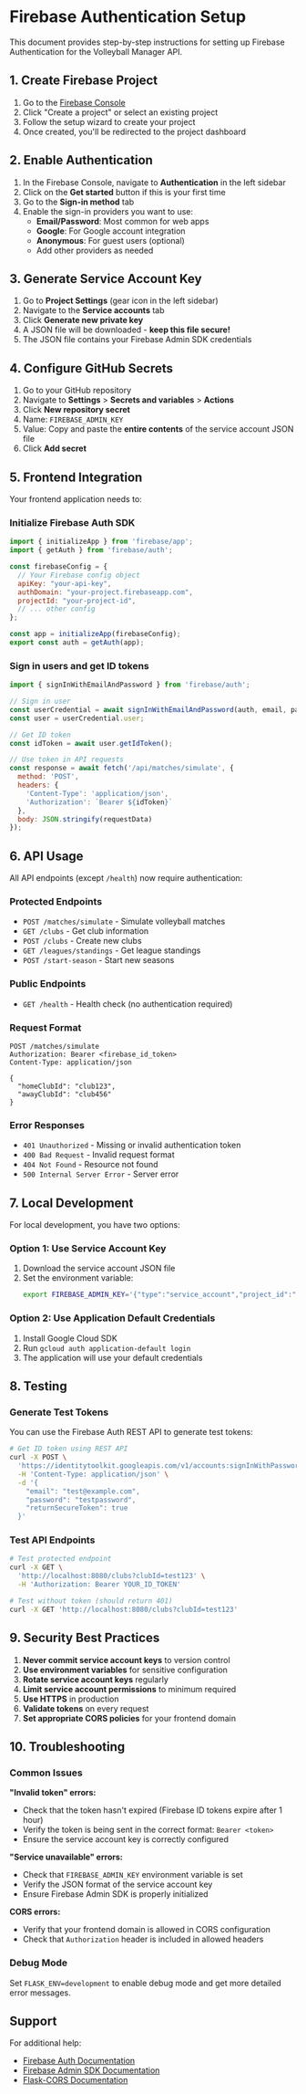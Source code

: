 # Firebase Authentication Setup

This document provides step-by-step instructions for setting up Firebase Authentication for the Volleyball Manager API.

## 1. Create Firebase Project

1. Go to the [Firebase Console](https://console.firebase.google.com/)
2. Click "Create a project" or select an existing project
3. Follow the setup wizard to create your project
4. Once created, you'll be redirected to the project dashboard

## 2. Enable Authentication

1. In the Firebase Console, navigate to **Authentication** in the left sidebar
2. Click on the **Get started** button if this is your first time
3. Go to the **Sign-in method** tab
4. Enable the sign-in providers you want to use:
   - **Email/Password**: Most common for web apps
   - **Google**: For Google account integration
   - **Anonymous**: For guest users (optional)
   - Add other providers as needed

## 3. Generate Service Account Key

1. Go to **Project Settings** (gear icon in the left sidebar)
2. Navigate to the **Service accounts** tab
3. Click **Generate new private key**
4. A JSON file will be downloaded - **keep this file secure!**
5. The JSON file contains your Firebase Admin SDK credentials

## 4. Configure GitHub Secrets

1. Go to your GitHub repository
2. Navigate to **Settings** > **Secrets and variables** > **Actions**
3. Click **New repository secret**
4. Name: `FIREBASE_ADMIN_KEY`
5. Value: Copy and paste the **entire contents** of the service account JSON file
6. Click **Add secret**

## 5. Frontend Integration

Your frontend application needs to:

### Initialize Firebase Auth SDK

```javascript
import { initializeApp } from 'firebase/app';
import { getAuth } from 'firebase/auth';

const firebaseConfig = {
  // Your Firebase config object
  apiKey: "your-api-key",
  authDomain: "your-project.firebaseapp.com",
  projectId: "your-project-id",
  // ... other config
};

const app = initializeApp(firebaseConfig);
export const auth = getAuth(app);
```

### Sign in users and get ID tokens

```javascript
import { signInWithEmailAndPassword } from 'firebase/auth';

// Sign in user
const userCredential = await signInWithEmailAndPassword(auth, email, password);
const user = userCredential.user;

// Get ID token
const idToken = await user.getIdToken();

// Use token in API requests
const response = await fetch('/api/matches/simulate', {
  method: 'POST',
  headers: {
    'Content-Type': 'application/json',
    'Authorization': `Bearer ${idToken}`
  },
  body: JSON.stringify(requestData)
});
```

## 6. API Usage

All API endpoints (except `/health`) now require authentication:

### Protected Endpoints
- `POST /matches/simulate` - Simulate volleyball matches
- `GET /clubs` - Get club information
- `POST /clubs` - Create new clubs
- `GET /leagues/standings` - Get league standings
- `POST /start-season` - Start new seasons

### Public Endpoints
- `GET /health` - Health check (no authentication required)

### Request Format
```http
POST /matches/simulate
Authorization: Bearer <firebase_id_token>
Content-Type: application/json

{
  "homeClubId": "club123",
  "awayClubId": "club456"
}
```

### Error Responses
- `401 Unauthorized` - Missing or invalid authentication token
- `400 Bad Request` - Invalid request format
- `404 Not Found` - Resource not found
- `500 Internal Server Error` - Server error

## 7. Local Development

For local development, you have two options:

### Option 1: Use Service Account Key
1. Download the service account JSON file
2. Set the environment variable:
   ```bash
   export FIREBASE_ADMIN_KEY='{"type":"service_account","project_id":"..."}'
   ```

### Option 2: Use Application Default Credentials
1. Install Google Cloud SDK
2. Run `gcloud auth application-default login`
3. The application will use your default credentials

## 8. Testing

### Generate Test Tokens
You can use the Firebase Auth REST API to generate test tokens:

```bash
# Get ID token using REST API
curl -X POST \
  'https://identitytoolkit.googleapis.com/v1/accounts:signInWithPassword?key=YOUR_API_KEY' \
  -H 'Content-Type: application/json' \
  -d '{
    "email": "test@example.com",
    "password": "testpassword",
    "returnSecureToken": true
  }'
```

### Test API Endpoints
```bash
# Test protected endpoint
curl -X GET \
  'http://localhost:8080/clubs?clubId=test123' \
  -H 'Authorization: Bearer YOUR_ID_TOKEN'

# Test without token (should return 401)
curl -X GET 'http://localhost:8080/clubs?clubId=test123'
```

## 9. Security Best Practices

1. **Never commit service account keys** to version control
2. **Use environment variables** for sensitive configuration
3. **Rotate service account keys** regularly
4. **Limit service account permissions** to minimum required
5. **Use HTTPS** in production
6. **Validate tokens** on every request
7. **Set appropriate CORS policies** for your frontend domain

## 10. Troubleshooting

### Common Issues

**"Invalid token" errors:**
- Check that the token hasn't expired (Firebase ID tokens expire after 1 hour)
- Verify the token is being sent in the correct format: `Bearer <token>`
- Ensure the service account key is correctly configured

**"Service unavailable" errors:**
- Check that `FIREBASE_ADMIN_KEY` environment variable is set
- Verify the JSON format of the service account key
- Ensure Firebase Admin SDK is properly initialized

**CORS errors:**
- Verify that your frontend domain is allowed in CORS configuration
- Check that `Authorization` header is included in allowed headers

### Debug Mode
Set `FLASK_ENV=development` to enable debug mode and get more detailed error messages.

## Support

For additional help:
- [Firebase Auth Documentation](https://firebase.google.com/docs/auth)
- [Firebase Admin SDK Documentation](https://firebase.google.com/docs/admin/setup)
- [Flask-CORS Documentation](https://flask-cors.readthedocs.io/)
